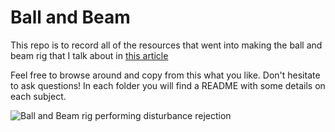 # Ball and Beam

This repo is to record all of the resources that went into making the ball and beam rig that I talk about in [this article](https://iancarey.ie/blog/ballandbeam)

Feel free to browse around and copy from this what you like. Don't hesitate to ask questions! In each folder you will find a README with some details on each subject.

![Ball and Beam rig performing disturbance rejection](./images/ball_and_beam.gif)
